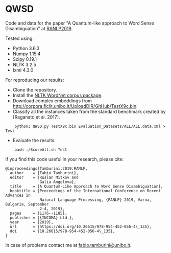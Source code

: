 # QWSD
Code and data for the paper "A Quantum-like approach to Word Sense Disambiguation" at
[RANLP2019](http://lml.bas.bg/ranlp2019/).

Tested using:

- Python 3.6.3
- Numpy 1.15.4
- Scipy 0.19.1
- NLTK 3.2.5
- lxml 4.3.0

For reproducing our results:

- Clone the repository.
- Install the [NLTK WordNet corpus package](http://www.nltk.org/howto/wordnet.html).
- Download complex embeddings from http://corpora.ficlit.unibo.it/UploadDIR/GitHub/TestX9c.bin.
- Classify all the instances taken from the standard benchmark created by [Raganato et al. 2017].
```
    python3 QWSD.py TestX9c.bin Evaluation_Datasets/ALL/ALL.data.xml > Test
```
- Evaluate the results:
```
    bash ./ScoreAll.sh Test
```

If you find this code useful in your research, please cite:
```
@inproceedings{Tamburini:2019:RANLP,
  author    = {Fabio Tamburini},
  editor    = {Ruslan Mitkov and
               Galia Angelova},
  title     = {A Quantum-Like Approach to Word Sense Disambiguation},
  booktitle = {Proceedings of the International Conference on Recent Advances in
               Natural Language Processing, {RANLP} 2019, Varna, Bulgaria, September
               2-4, 2019},
  pages     = {1176--1185},
  publisher = {{INCOMA} Ltd.},
  year      = {2019},
  url       = {https://doi.org/10.26615/978-954-452-056-4\_135},
  doi       = {10.26615/978-954-452-056-4\_135},
}
```

In case of problems contact me at <fabio.tamburini@unibo.it>.
